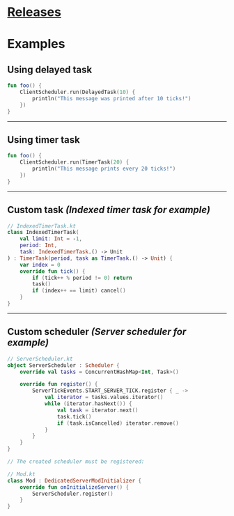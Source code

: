 # [Releases](https://github.com/unidok/FabricScheduler/releases)

# Examples
## Using delayed task
```kt
fun foo() {
    ClientScheduler.run(DelayedTask(10) {
        println("This message was printed after 10 ticks!")
    })
}
```
---
## Using timer task
```kt
fun foo() {
    ClientScheduler.run(TimerTask(20) {
        println("This message prints every 20 ticks!")
    })
}
```
---
## Custom task *(Indexed timer task for example)*
```kt
// IndexedTimerTask.kt
class IndexedTimerTask(
    val limit: Int = -1,
    period: Int,
    task: IndexedTimerTask.() -> Unit
) : TimerTask(period, task as TimerTask.() -> Unit) {
    var index = 0
    override fun tick() {
        if (tick++ % period != 0) return
        task()
        if (index++ == limit) cancel()
    }
}
```
---
## Custom scheduler *(Server scheduler for example)*
```kt
// ServerScheduler.kt
object ServerScheduler : Scheduler {
    override val tasks = ConcurrentHashMap<Int, Task>()

    override fun register() {
        ServerTickEvents.START_SERVER_TICK.register { _ ->
            val iterator = tasks.values.iterator()
            while (iterator.hasNext()) {
                val task = iterator.next()
                task.tick()
                if (task.isCancelled) iterator.remove()
            }
        }
    }
}

// The created scheduler must be registered:

// Mod.kt
class Mod : DedicatedServerModInitializer {
    override fun onInitializeServer() {
        ServerScheduler.register()
    }
}
```

